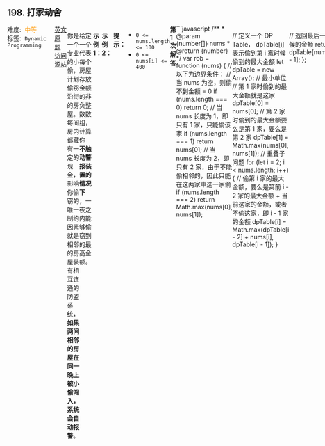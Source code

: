 <div style="font-size: 20px; margin-bottom: 15px; font-weight: bold;">198. 打家劫舍</div>
<div style="display: flex; font-size: 14px; justify-content: space-between;"><div><span style="margin-right: 30px;">难度:&nbsp;&nbsp;<label style="color: rgb(255, 161, 25);">中等</label></span><span style="margin-right: 30px;">标签:&nbsp;&nbsp;<code>Dynamic Programming</code></span></div><div><span style="margin-right: 15px;"><a href="https://leetcode.com/problems/house-robber/">英文原题</a></span><span><a href="https://leetcode-cn.com/problems/house-robber/">访问源站</a></span></div>
<hr style="height: 1px; margin: 1em 0px;" />
<p>你是一个专业的小偷，计划偷窃沿街的房屋。每间房内都藏有一定的现金，影响你偷窃的唯一制约因素就是相邻的房屋装有相互连通的防盗系统，<strong>如果两间相邻的房屋在同一晚上被小偷闯入，系统会自动报警</strong>。</p>

<p>给定一个代表每个房屋存放金额的非负整数数组，计算你<strong> 不触动警报装置的情况下 </strong>，一夜之内能够偷窃到的最高金额。</p>

<p>&nbsp;</p>

<p><strong>示例 1：</strong></p>

<pre><strong>输入：</strong>[1,2,3,1]
<strong>输出：</strong>4
<strong>解释：</strong>偷窃 1 号房屋 (金额 = 1) ，然后偷窃 3 号房屋 (金额 = 3)。
&nbsp;    偷窃到的最高金额 = 1 + 3 = 4 。</pre>

<p><strong>示例 2：</strong></p>

<pre><strong>输入：</strong>[2,7,9,3,1]
<strong>输出：</strong>12
<strong>解释：</strong>偷窃 1 号房屋 (金额 = 2), 偷窃 3 号房屋 (金额 = 9)，接着偷窃 5 号房屋 (金额 = 1)。
&nbsp;    偷窃到的最高金额 = 2 + 9 + 1 = 12 。
</pre>

<p>&nbsp;</p>

<p><strong>提示：</strong></p>

<ul>
	<li><code>0 &lt;= nums.length &lt;= 100</code></li>
	<li><code>0 &lt;= nums[i] &lt;= 400</code></li>
</ul>

<hr style="height: 1px; margin: 1em 0px;" />
<strong>第1次解答</strong>
```javascript
/**
 * @param {number[]} nums
 * @return {number}
 */
var rob = function (nums) {
  // 以下为边界条件：
  // 当 nums 为空，则偷不到金额 = 0
  if (nums.length === 0) return 0;
  // 当 nums 长度为 1，即只有 1 家，只能偷该家
  if (nums.length === 1) return nums[0];
  // 当 nums 长度为 2，即只有 2 家，由于不能偷相邻的，因此只能在这两家中选一家偷
  if (nums.length === 2) return Math.max(nums[0], nums[1]);

  // 定义一个 DP Table， dpTable[i] 表示偷到第 i 家时候偷到的最大金额
  let dpTable = new Array();
  // 最小单位
  // 第 1 家时偷到的最大金额就是这家
  dpTable[0] = nums[0];
  // 第 2 家时偷到的最大金额要么是第 1 家，要么是第 2 家
  dpTable[1] = Math.max(nums[0], nums[1]);
  // 重叠子问题
  for (let i = 2; i < nums.length; i++) {
    // 偷第 i 家的最大金额，要么是第前 i - 2 家的最大金额 + 当前这家的金额，或者不偷这家，即 i - 1 家的金额
    dpTable[i] = Math.max(dpTable[i - 2] + nums[i], dpTable[i - 1]);
  }

  // 返回最后一家的时候的金额
  return dpTable[nums.length - 1];
};
```